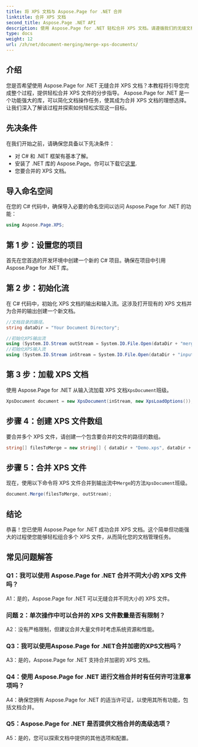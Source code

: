 ```yaml
---
title: 将 XPS 文档与 Aspose.Page for .NET 合并
linktitle: 合并 XPS 文档
second_title: Aspose.Page .NET API
description: 使用 Aspose.Page for .NET 轻松合并 XPS 文档。请遵循我们的无缝文档管理分步指南。
type: docs
weight: 12
url: /zh/net/document-merging/merge-xps-documents/
---
```

## 介绍

您是否希望使用 Aspose.Page for .NET 无缝合并 XPS 文档？本教程将引导您完成整个过程，提供轻松合并 XPS 文件的分步指导。 Aspose.Page for .NET 是一个功能强大的库，可以简化文档操作任务，使其成为合并 XPS 文档的理想选择。让我们深入了解该过程并探索如何轻松实现这一目标。

## 先决条件

在我们开始之前，请确保您具备以下先决条件：

- 对 C# 和 .NET 框架有基本了解。
- 安装了 .NET 库的 Aspose.Page。你可以下载它[这里](https://releases.aspose.com/page/net/).
- 您要合并的 XPS 文档。

## 导入命名空间

在您的 C# 代码中，确保导入必要的命名空间以访问 Aspose.Page for .NET 的功能：

```csharp
using Aspose.Page.XPS;
```

## 第 1 步：设置您的项目

首先在您首选的开发环境中创建一个新的 C# 项目。确保在项目中引用 Aspose.Page for .NET 库。

## 第 2 步：初始化流

在 C# 代码中，初始化 XPS 文档的输出和输入流。这涉及打开现有的 XPS 文档并为合并的输出创建一个新文档。

```csharp
//文档目录的路径。
string dataDir = "Your Document Directory";

//初始化XPS输出流
using (System.IO.Stream outStream = System.IO.File.Open(dataDir + "mergedXPSfiles.xps", System.IO.FileMode.OpenOrCreate, System.IO.FileAccess.Write))
//初始化XPS输入流
using (System.IO.Stream inStream = System.IO.File.Open(dataDir + "input.xps", System.IO.FileMode.Open))
```

## 第 3 步：加载 XPS 文档

使用 Aspose.Page for .NET 从输入流加载 XPS 文档`XpsDocument`班级。

```csharp
XpsDocument document = new XpsDocument(inStream, new XpsLoadOptions());
```

## 步骤 4：创建 XPS 文件数组

要合并多个 XPS 文件，请创建一个包含要合并的文件的路径的数组。

```csharp
string[] filesToMerge = new string[] { dataDir + "Demo.xps", dataDir + "sample.xps" };
```

## 步骤 5：合并 XPS 文件

现在，使用以下命令将 XPS 文件合并到输出流中`Merge`的方法`XpsDocument`班级。

```csharp
document.Merge(filesToMerge, outStream);
```

## 结论

恭喜！您已使用 Aspose.Page for .NET 成功合并 XPS 文档。这个简单但功能强大的过程使您能够轻松组合多个 XPS 文件，从而简化您的文档管理任务。

## 常见问题解答

### Q1：我可以使用 Aspose.Page for .NET 合并不同大小的 XPS 文件吗？

A1：是的，Aspose.Page for .NET 可以无缝合并不同大小的 XPS 文件。

### 问题 2：单次操作中可以合并的 XPS 文件数量是否有限制？

A2：没有严格限制，但建议合并大量文件时考虑系统资源和性能。

### Q3：我可以使用Aspose.Page for .NET合并加密的XPS文档吗？

A3：是的，Aspose.Page for .NET 支持合并加密的 XPS 文档。

### Q4：使用 Aspose.Page for .NET 进行文档合并时有任何许可注意事项吗？

A4：确保您拥有 Aspose.Page for .NET 的适当许可证，以使用其所有功能，包括文档合并。

### Q5：Aspose.Page for .NET 是否提供文档合并的高级选项？

A5：是的，您可以探索文档中提供的其他选项和配置。